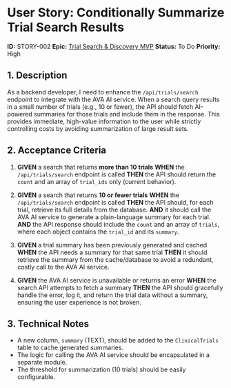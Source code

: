 # User Story: Conditionally Summarize Trial Search Results

**ID:** STORY-002
**Epic:** [Trial Search & Discovery MVP](epics/epic-001-trial-search-mvp.md)
**Status:** To Do
**Priority:** High

## 1. Description

As a backend developer, I need to enhance the `/api/trials/search` endpoint to integrate with the AVA AI service. When a search query results in a small number of trials (e.g., 10 or fewer), the API should fetch AI-powered summaries for those trials and include them in the response. This provides immediate, high-value information to the user while strictly controlling costs by avoiding summarization of large result sets.

## 2. Acceptance Criteria

1.  **GIVEN** a search that returns **more than 10 trials**
    **WHEN** the `/api/trials/search` endpoint is called
    **THEN** the API should return the `count` and an array of `trial_ids` only (current behavior).

2.  **GIVEN** a search that returns **10 or fewer trials**
    **WHEN** the `/api/trials/search` endpoint is called
    **THEN** the API should, for each trial, retrieve its full details from the database.
    **AND** it should call the AVA AI service to generate a plain-language summary for each trial.
    **AND** the API response should include the `count` and an array of `trials`, where each object contains the `trial_id` and its `summary`.

3.  **GIVEN** a trial summary has been previously generated and cached
    **WHEN** the API needs a summary for that same trial
    **THEN** it should retrieve the summary from the cache/database to avoid a redundant, costly call to the AVA AI service.

4.  **GIVEN** the AVA AI service is unavailable or returns an error
    **WHEN** the search API attempts to fetch a summary
    **THEN** the API should gracefully handle the error, log it, and return the trial data without a summary, ensuring the user experience is not broken.

## 3. Technical Notes

*   A new column, `summary` (TEXT), should be added to the `ClinicalTrials` table to cache generated summaries.
*   The logic for calling the AVA AI service should be encapsulated in a separate module.
*   The threshold for summarization (10 trials) should be easily configurable.